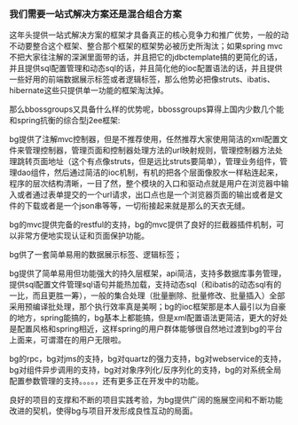 ### 我们需要一站式解决方案还是混合组合方案

这年头提供一站式解决方案的框架才具备真正的核心竞争力和推广优势，一般的动不动要整合这个框架、整合那个框架的框架势必被历史所淘汰；如果spring mvc不把大家往注解的深渊里面带的话，并且把它的jdbctemplate搞的更简化的话，并且提供sql配置管理和动态sql的话，并且简化他的ioc配置语法的话，并且提供一些好用的前端数据展示标签或者逻辑标签，那么他势必把像struts、ibatis、hibernate这些只提供单一功能的框架淘汰掉。

那么bbossgroups又具备什么样的优势呢，bbossgroups算得上国内少数几个能和spring抗衡的综合型j2ee框架:

   bg提供了注解mvc控制器，但是不推荐使用，任然推荐大家使用简洁的xml配置文件来管理控制器，管理页面和控制器处理方法的url映射规则，管理控制器方法处理跳转页面地址（这个有点像struts，但是远比struts要简单），管理业务组件，管理dao组件，然后通过简洁的ioc机制，有机的把各个层面像胶水一样粘连起来，程序的层次结构清晰，一目了然，整个模块的入口和驱动点就是用户在浏览器中输入或者通过表单提交的一个url请求，出口点也是一个浏览器页面的输出或者是文件的下载或者是一个json串等等，一切衔接起来就是那么的天衣无缝。

 bg的mvc提供完备的restful的支持，bg的mvc提供了良好的拦截器插件机制，可以非常方便地实现认证和页面保护功能。

   bg供了一套简单易用的数据展示标签、逻辑标签；

   bg提供了简单易用但功能强大的持久层框架，api简洁，支持多数据库事务管理，提供sql配置文件管理sql语句并能热加载，支持动态sql（和ibatis的动态sql有的一比，而且更胜一筹），一般的集合处理（批量删除、批量修改、批量插入）全部采用预编译批处理，那个执行效率真是美啊；bg的ioc框架那是本人最引以为自豪的地方，spring能搞的，bg基本上都能搞，但是xml配置语法更简洁，更大的好处是配置风格和spring相近，这样spring的用户群体能够很自然地过渡到bg的平台上面来，可谓潜在的用户无限啦。

  bg的rpc，bg对jms的支持，bg对quartz的强力支持，bg对webservice的支持，bg对组件异步调用的支持，bg对对象序列化/反序列化的支持，bg的对系统全局配置参数管理的支持。。。。，还有更多正在开发中的功能。

  良好的项目的支撑和不断的项目实践考验，为bg提供广阔的施展空间和不断功能改进的契机，使得bg与项目开发形成良性互动的局面。